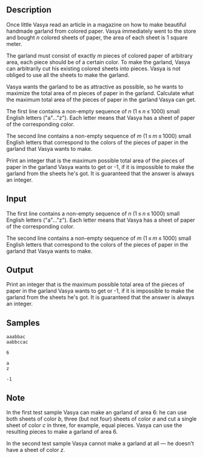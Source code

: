 ## Description

<div><p>Once little Vasya read an article in a magazine on how to make beautiful handmade garland from colored paper. Vasya immediately went to the store and bought <span class="tex-span"><i>n</i></span> colored sheets of paper, the area of each sheet is 1 square meter.</p><p>The garland must consist of exactly <span class="tex-span"><i>m</i></span> pieces of colored paper of arbitrary area, each piece should be of a certain color. To make the garland, Vasya can arbitrarily cut his existing colored sheets into pieces. Vasya is not obliged to use all the sheets to make the garland.</p><p>Vasya wants the garland to be as attractive as possible, so he wants to maximize the total area of ​​<span class="tex-span"><i>m</i></span> pieces of paper in the garland. Calculate what the maximum total area of ​​the pieces of paper in the garland Vasya can get.</p></div><div class="input-specification"><p>The first line contains a non-empty sequence of <span class="tex-span"><i>n</i></span> (<span class="tex-span">1 ≤ <i>n</i> ≤ 1000</span>) small English letters ("<span class="tex-font-style-tt">a</span>"<span class="tex-span">...</span>"<span class="tex-font-style-tt">z</span>"). Each letter means that Vasya has a sheet of paper of the corresponding color.</p><p>The second line contains a non-empty sequence of <span class="tex-span"><i>m</i></span> (<span class="tex-span">1 ≤ <i>m</i> ≤ 1000</span>) small English letters that correspond to the colors of the pieces of paper in the garland that Vasya wants to make.</p></div><div class="output-specification"><p>Print an integer that is the maximum possible total area of the pieces of paper in the garland Vasya wants to get or -1, if it is impossible to make the garland from the sheets he's got. It is guaranteed that the answer is always an integer.</p></div>


## Input

<p>The first line contains a non-empty sequence of <span class="tex-span"><i>n</i></span> (<span class="tex-span">1 ≤ <i>n</i> ≤ 1000</span>) small English letters ("<span class="tex-font-style-tt">a</span>"<span class="tex-span">...</span>"<span class="tex-font-style-tt">z</span>"). Each letter means that Vasya has a sheet of paper of the corresponding color.</p><p>The second line contains a non-empty sequence of <span class="tex-span"><i>m</i></span> (<span class="tex-span">1 ≤ <i>m</i> ≤ 1000</span>) small English letters that correspond to the colors of the pieces of paper in the garland that Vasya wants to make.</p>


## Output

<p>Print an integer that is the maximum possible total area of the pieces of paper in the garland Vasya wants to get or -1, if it is impossible to make the garland from the sheets he's got. It is guaranteed that the answer is always an integer.</p>


## Samples

```input1
aaabbac
aabbccac

```

```output1
6

```






```input2
a
z

```

```output2
-1
```




## Note

<p>In the first test sample Vasya can make an garland of area 6: he can use both sheets of color <span class="tex-span"><i>b</i></span>, three (but not four) sheets of color <span class="tex-span"><i>a</i></span> and cut a single sheet of color <span class="tex-span"><i>c</i></span> in three, for example, equal pieces. Vasya can use the resulting pieces to make a garland of area 6.</p><p>In the second test sample Vasya cannot make a garland at all — he doesn't have a sheet of color <span class="tex-span"><i>z</i></span>.</p>

